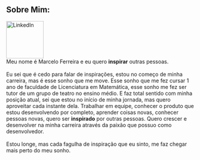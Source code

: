 ## Sobre Mim:

<a href="https://www.linkedin.com/in/devmarceloferreira/" target="_blank"><img alt="LinkedIn" src="https://avatars.githubusercontent.com/u/104790420?v=4" width="100px"/></a>
<br />
Meu nome é Marcelo Ferreira e eu quero **inspirar** outras pessoas.
<br />
<br />
Eu sei que é cedo para falar de inspirações, estou no começo de minha carreira, mas é esse sonho que me move. Esse sonho que me fez cursar 1 ano de faculdade de Licenciatura em Matemática, esse sonho me fez ser tutor de um grupo de teatro no ensino médio. E faz total sentido com minha posição atual, sei que estou no início de minha jornada, mas quero aproveitar cada instante dela. Trabalhar em equipe, conhecer o produto que estou desenvolvendo por completo, aprender coisas novas, conhecer pessoas novas, quero ser **inspirado** por outras pessoas. Quero crescer e desenvolver na minha carreira através da paixão que possuo como desenvolvedor.
<br />
<br />
Estou longe, mas cada fagulha de inspiração que eu sinto, me faz chegar mais perto do meu sonho.
